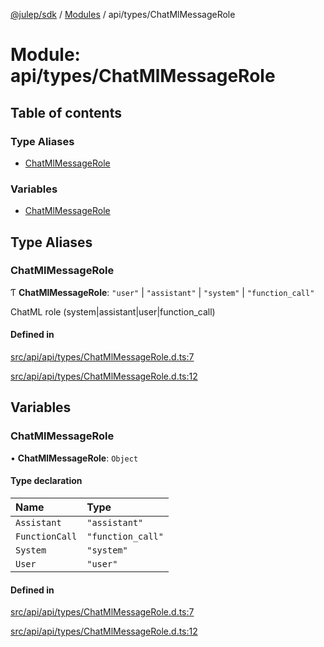 [@julep/sdk](../README.md) / [Modules](../modules.md) / api/types/ChatMlMessageRole

# Module: api/types/ChatMlMessageRole

## Table of contents

### Type Aliases

- [ChatMlMessageRole](api_types_ChatMlMessageRole.md#chatmlmessagerole)

### Variables

- [ChatMlMessageRole](api_types_ChatMlMessageRole.md#chatmlmessagerole-1)

## Type Aliases

### ChatMlMessageRole

Ƭ **ChatMlMessageRole**: ``"user"`` \| ``"assistant"`` \| ``"system"`` \| ``"function_call"``

ChatML role (system|assistant|user|function_call)

#### Defined in

[src/api/api/types/ChatMlMessageRole.d.ts:7](https://github.com/julep-ai/samantha-monorepo/blob/9aefd53/sdks/js/src/api/api/types/ChatMlMessageRole.d.ts#L7)

[src/api/api/types/ChatMlMessageRole.d.ts:12](https://github.com/julep-ai/samantha-monorepo/blob/9aefd53/sdks/js/src/api/api/types/ChatMlMessageRole.d.ts#L12)

## Variables

### ChatMlMessageRole

• **ChatMlMessageRole**: `Object`

#### Type declaration

| Name | Type |
| :------ | :------ |
| `Assistant` | ``"assistant"`` |
| `FunctionCall` | ``"function_call"`` |
| `System` | ``"system"`` |
| `User` | ``"user"`` |

#### Defined in

[src/api/api/types/ChatMlMessageRole.d.ts:7](https://github.com/julep-ai/samantha-monorepo/blob/9aefd53/sdks/js/src/api/api/types/ChatMlMessageRole.d.ts#L7)

[src/api/api/types/ChatMlMessageRole.d.ts:12](https://github.com/julep-ai/samantha-monorepo/blob/9aefd53/sdks/js/src/api/api/types/ChatMlMessageRole.d.ts#L12)
